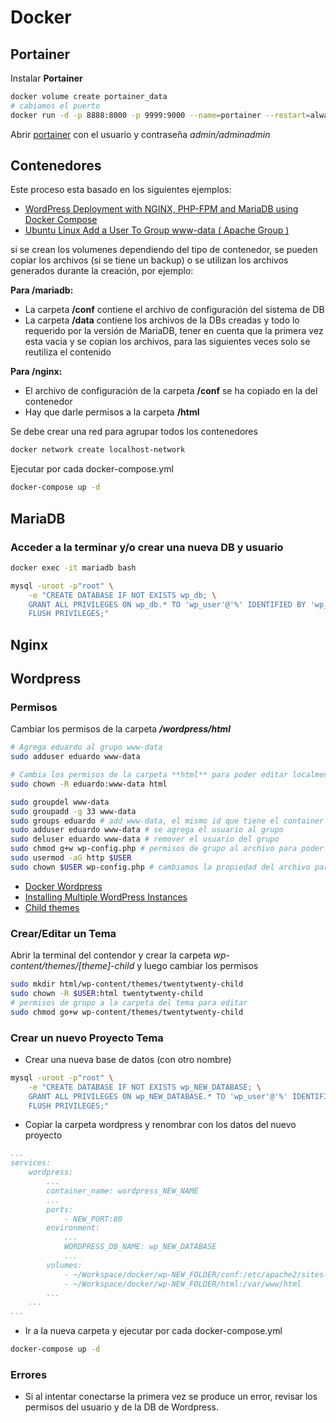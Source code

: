 # Docker

## Portainer

Instalar **Portainer**

```bash
docker volume create portainer_data
# cabiamos el puerto
docker run -d -p 8888:8000 -p 9999:9000 --name=portainer --restart=always -v /var/run/docker.sock:/var/run/docker.sock -v portainer_data:/data portainer/portainer
```

Abrir [portainer](http://localhost:9999) con el usuario y contraseña _admin/adminadmin_

## Contenedores

Este proceso esta basado en los siguientes ejemplos:

- [WordPress Deployment with NGINX, PHP-FPM and MariaDB using Docker Compose](https://medium.com/swlh/wordpress-deployment-with-nginx-php-fpm-and-mariadb-using-docker-compose-55f59e5c1a)
- [Ubuntu Linux Add a User To Group www-data ( Apache Group )](https://www.cyberciti.biz/faq/ubuntu-add-user-to-group-www-data/)

si se crean los volumenes dependiendo del tipo de contenedor, se pueden copiar los archivos (si se tiene un backup) o se utilizan los archivos generados durante la creación, por ejemplo:

**Para /mariadb:**

- La carpeta **/conf** contiene el archivo de configuración del sistema de DB
- La carpeta **/data** contiene los archivos de la DBs creadas y todo lo requerido por la versión de MariaDB, tener en cuenta que la primera vez esta vacia y se copian los archivos, para las siguientes veces solo se reutiliza el contenido

**Para /nginx:**

- El archivo de configuración de la carpeta **/conf** se ha copiado en la del contenedor
- Hay que darle permisos a la carpeta **/html**

Se debe crear una red para agrupar todos los contenedores

```bash
docker network create localhost-network
```

Ejecutar por cada docker-compose.yml

```bash
docker-compose up -d
```

## MariaDB

### Acceder a la terminar y/o crear una nueva DB y usuario

```bash
docker exec -it mariadb bash

mysql -uroot -p"root" \
    -e "CREATE DATABASE IF NOT EXISTS wp_db; \
    GRANT ALL PRIVILEGES ON wp_db.* TO 'wp_user'@'%' IDENTIFIED BY 'wp_pass'; \
    FLUSH PRIVILEGES;"
```

## Nginx

## Wordpress

### Permisos

Cambiar los permisos de la carpeta **_/wordpress/html_**

```bash
# Agrega eduardo al grupo www-data
sudo adduser eduardo www-data

# Cambia los permisos de la carpeta **html** para poder editar localmente
sudo chown -R eduardo:www-data html
```

```bash
sudo groupdel www-data
sudo groupadd -g 33 www-data
sudo groups eduardo # add www-data, el mismo id que tiene el container
sudo adduser eduardo www-data # se agrega el usuario al grupo
sudo deluser eduardo www-data # remover el usuario del grupo
sudo chmod g+w wp-config.php # permisos de grupo al archivo para poder editarlo
sudo usermod -aG http $USER
sudo chown $USER wp-config.php # cambiamos la propiedad del archivo para poder editarlo, no da problemas con docker
```

- [Docker Wordpress](https://hub.docker.com/_/wordpress/)
- [Installing Multiple WordPress Instances](https://wordpress.org/support/article/installing-multiple-blogs/#the-multisite-feature)
- [Child themes](https://developer.wordpress.org/themes/advanced-topics/child-themes/)

### Crear/Editar un Tema

Abrir la terminal del contendor y crear la carpeta _wp-content/themes/[theme]-child_ y luego cambiar los permisos

```bash
sudo mkdir html/wp-content/themes/twentytwenty-child
sudo chown -R $USER:html twentytwenty-child
# permisos de grupo a la carpeta del tema para editar
sudo chmod go+w wp-content/themes/twentytwenty-child
```

### Crear un nuevo Proyecto Tema

- Crear una nueva base de datos (con otro nombre)

```bash
mysql -uroot -p"root" \
    -e "CREATE DATABASE IF NOT EXISTS wp_NEW_DATABASE; \
    GRANT ALL PRIVILEGES ON wp_NEW_DATABASE.* TO 'wp_user'@'%' IDENTIFIED BY 'wp_pass'; \
    FLUSH PRIVILEGES;"
```

- Copiar la carpeta wordpress y renombrar con los datos del nuevo proyecto

```yaml
...
services:
    wordpress:
        ...
        container_name: wordpress_NEW_NAME
        ...
        ports:
            - NEW_PORT:80
        environment:
            ...
            WORDPRESS_DB_NAME: wp_NEW_DATABASE
            ...
        volumes:
            - ~/Workspace/docker/wp-NEW_FOLDER/conf:/etc/apache2/sites-available
            - ~/Workspace/docker/wp-NEW_FOLDER/html:/var/www/html
        ...
    ...
...
```

- Ir a la nueva carpeta y ejecutar por cada docker-compose.yml

```bash
docker-compose up -d
```

### Errores

- Si al intentar conectarse la primera vez se produce un error, revisar los permisos del usuario y de la DB de Wordpress.
